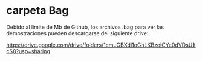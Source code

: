 # carpeta Bag 
Debido al limite de Mb de Github, los archivos .bag para ver las demostraciones pueden descargarse del siguiente drive:

https://drive.google.com/drive/folders/1cmuGBXdl1oGhLKBzoiCYe0dVDsUItcS8?usp=sharing